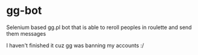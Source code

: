 # gg-bot
 Selenium based gg.pl bot that is able to reroll peoples in roulette and send them messages
 
 
 I haven't finished it cuz gg was banning my accounts :/
